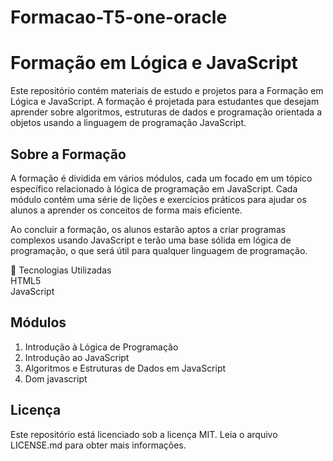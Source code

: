 # Formacao-T5-one-oracle

# Formação em Lógica e JavaScript

Este repositório contém materiais de estudo e projetos para a Formação em Lógica e JavaScript. A formação é projetada para estudantes que desejam aprender sobre algoritmos, estruturas de dados e programação orientada a objetos usando a linguagem de programação JavaScript.

## Sobre a Formação

A formação é dividida em vários módulos, cada um focado em um tópico específico relacionado à lógica de programação em JavaScript. Cada módulo contém uma série de lições e exercícios práticos para ajudar os alunos a aprender os conceitos de forma mais eficiente.

Ao concluir a formação, os alunos estarão aptos a criar programas complexos usando JavaScript e terão uma base sólida em lógica de programação, o que será útil para qualquer linguagem de programação.

🚀 Tecnologias Utilizadas
<br>
HTML5
<br>
JavaScript

## Módulos

1. Introdução à Lógica de Programação
2. Introdução ao JavaScript
3. Algoritmos e Estruturas de Dados em JavaScript
4. Dom javascript

## Licença

Este repositório está licenciado sob a licença MIT. Leia o arquivo LICENSE.md para obter mais informações.
